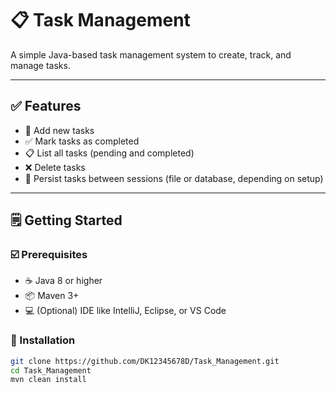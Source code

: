 # 📋 Task Management

A simple Java-based task management system to create, track, and manage tasks.

---

## ✅ Features

- 📝 Add new tasks  
- ✅ Mark tasks as completed  
- 📋 List all tasks (pending and completed)  
- ❌ Delete tasks  
- 💾 Persist tasks between sessions (file or database, depending on setup)

---

## 🗒️ Getting Started

### ☑️ Prerequisites
- ☕ Java 8 or higher  
- 📦 Maven 3+  
- 💻 (Optional) IDE like IntelliJ, Eclipse, or VS Code

### 📝 Installation
```bash
git clone https://github.com/DK12345678D/Task_Management.git
cd Task_Management
mvn clean install
